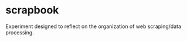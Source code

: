 scrapbook
=========

Experiment designed to reflect on the organization of web scraping/data processing.